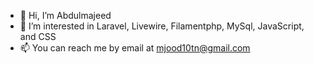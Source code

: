 - 👋 Hi, I’m Abdulmajeed
- 👀 I’m interested in Laravel, Livewire, Filamentphp, MySql, JavaScript, and CSS
- 📫 You can reach me by email at mjood10tn@gmail.com

<!---
mjood10tn/mjood10tn is a ✨ special ✨ repository because its `README.md` (this file) appears on your GitHub profile.
You can click the Preview link to take a look at your changes.
--->
